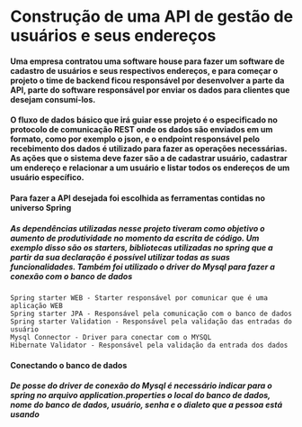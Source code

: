 # Construção de uma API de gestão de usuários e seus endereços

#### Uma empresa contratou uma software house para fazer um software de cadastro de usuários e seus respectivos endereços, e para começar o projeto o time de backend ficou responsável por desenvolver a parte da API, parte do software responsável por enviar os dados para clientes que desejam consumí-los.

#### O fluxo de dados básico que irá guiar esse projeto é o especificado no protocolo de comunicação REST onde os dados são enviados em um formato, como por exemplo o json, e o endpoint responsável pelo recebimento dos dados é utilizado para fazer as operações necessárias. As ações que o sistema deve fazer são a de cadastrar usuário, cadastrar um endereço e relacionar a um usuário e listar todos os endereços de um usuário específico.

#### Para fazer a API desejada foi escolhida as ferramentas contidas no universo Spring

##### As dependências utilizadas nesse projeto tiveram como objetivo o aumento de produtividade no momento da escrita de código. Um exemplo disso são os starters, bibliotecas utilizadas no spring que a partir da sua declaração é possível utilizar todas as suas funcionalidades. Também foi utilizado o driver do Mysql para fazer a conexão com o banco de dados

```
Spring starter WEB - Starter responsável por comunicar que é uma aplicação WEB
Spring starter JPA - Responsável pela comunicação com o banco de dados
Spring starter Validation - Responsável pela validação das entradas do usuário
Mysql Connector - Driver para conectar com o MYSQL
Hibernate Validator - Responsável pela validação da entrada dos dados
```

#### Conectando o banco de dados

##### De posse do driver de conexão do Mysql é necessário indicar para o spring no arquivo application.properties o local do banco de dados, nome do banco de dados, usuário, senha e o dialeto que a pessoa está usando
